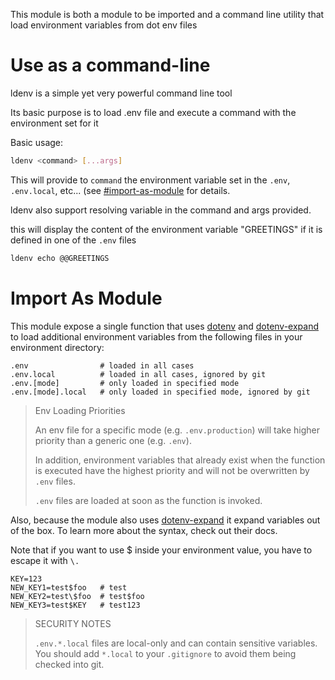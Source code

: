 This module is both a module to be imported and a command line utility that load environment variables from dot env files

# Use as a command-line

ldenv is a simple yet very powerful command line tool

Its basic purpose is to load .env file and execute a command with the environment set for it

Basic usage:

```bash
ldenv <command> [...args]
```

This will provide to `command` the environment variable set in the `.env`, `.env.local`, etc... (see [#import-as-module](#import-as-module) for details.

ldenv also support resolving variable in the command and args provided.

this will display the content of the environment variable "GREETINGS" if it is defined in one of the `.env` files

```bash
ldenv echo @@GREETINGS
```

# Import As Module

This module expose a single function that uses [dotenv](https://github.com/motdotla/dotenv) and [dotenv-expand](https://github.com/motdotla/dotenv-expand) to load additional environment variables from the following files in your environment directory:

```
.env                # loaded in all cases
.env.local          # loaded in all cases, ignored by git
.env.[mode]         # only loaded in specified mode
.env.[mode].local   # only loaded in specified mode, ignored by git
```

> Env Loading Priorities
>
> An env file for a specific mode (e.g. `.env.production`) will take higher priority than a generic one (e.g. `.env`).
>
> In addition, environment variables that already exist when the function is executed have the highest priority and will not be overwritten by `.env` files.
>
> `.env` files are loaded at soon as the function is invoked.

Also, because the module also uses [dotenv-expand](https://github.com/motdotla/dotenv-expand) it expand variables out of the box. To learn more about the syntax, check out their docs.

Note that if you want to use $ inside your environment value, you have to escape it with `\.`

```
KEY=123
NEW_KEY1=test$foo   # test
NEW_KEY2=test\$foo  # test$foo
NEW_KEY3=test$KEY   # test123
```

> SECURITY NOTES
>
> `.env.*.local` files are local-only and can contain sensitive variables. You should add `*.local` to your `.gitignore` to avoid them being checked into git.
